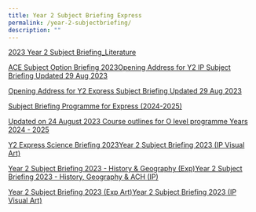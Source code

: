 ```yaml
---
title: Year 2 Subject Briefing Express
permalink: /year-2-subjectbriefing/
description: ""
---
```

<p><a href="https://sites.acsindep.edu.sg/Subject Briefing/Express/2023 Year 2 Subject Briefing_Literature.pdf">2023 Year 2 Subject Briefing_Literature</a></p>
<p><a href="https://sites.acsindep.edu.sg/Subject Briefing/Express/ACE Subject Option Briefing 2023.pdf">ACE Subject Option Briefing 2023Opening Address for Y2 IP Subject Briefing Updated 29 Aug 2023</a></p>
<p><a href="https://sites.acsindep.edu.sg/Subject Briefing/Express/Opening Address for Y2 Express Subject Briefing Updated 29 Aug 2023.pdf">Opening Address for Y2 Express Subject Briefing Updated 29 Aug 2023</a></p>
<p><a href="https://sites.acsindep.edu.sg/Subject Briefing/Express/Subject Briefing Programme for Express  (2024-2025).pdf">Subject Briefing Programme for Express (2024-2025)</a></p>
<p><a href="https://sites.acsindep.edu.sg/Subject Briefing/Express/Updated on 24 August 2023 Course outlines for O level programme Years 2024 - 2025.pdf">Updated on 24 August 2023 Course outlines for O level programme Years 2024 - 2025</a></p>
<p><a href="https://sites.acsindep.edu.sg/Subject Briefing/Express/Y2 Express Science Briefing 2023.pdf">Y2 Express Science Briefing 2023Year 2 Subject Briefing 2023 (IP Visual Art)</a></p>
<p><a href="https://sites.acsindep.edu.sg/Subject Briefing/Express/Year 2 Subject Briefing 2023 - History &amp; Geography (Exp).pdf">Year 2 Subject Briefing 2023 - History &amp; Geography (Exp)Year 2 Subject Briefing 2023 - History, Geography &amp; ACH (IP)</a></p>
<p><a href="https://sites.acsindep.edu.sg/Subject Briefing/Express/Year 2 Subject Briefing 2023 (Exp Art).pdf">Year 2 Subject Briefing 2023 (Exp Art)Year 2 Subject Briefing 2023 (IP Visual Art)</a></p>